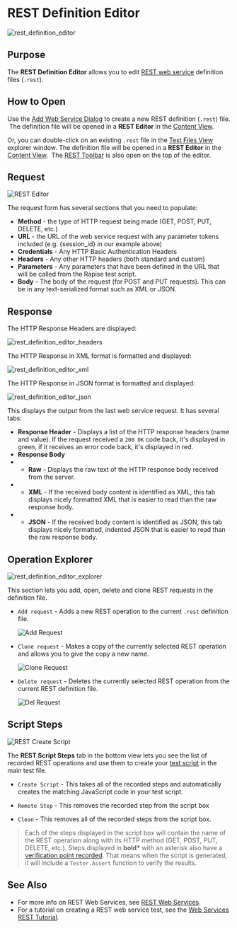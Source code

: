 # REST Definition Editor

![rest_definition_editor](./img/rest_definition_editor_overview.png)

## Purpose

The **REST Definition Editor** allows you to edit [REST web service](rest_web_service.md) definition files (`.rest`).

## How to Open

Use the [Add Web Service Dialog](dialog_add_web_service.md) to create a new REST definition (`.rest`) file.  The definition file will be opened in a **REST Editor** in the [Content View](content_view.md).

Or, you can double-click on an existing `.rest` file in the [Test Files View](test_files_dialog.md) explorer window. The definition file will be opened in a **REST Editor** in the [Content View](content_view.md).  The [REST Toolbar](toolbar_rest.md) is also open on the top of the editor.

## Request

![REST Editor](./img/rest_definition_editor3.png)

The request form has several sections that you need to populate:

* **Method** - the type of HTTP request being made (GET, POST, PUT, DELETE, etc.)
* **URL** - the URL of the web service request with any parameter tokens included (e.g. {session_id} in our example above)
* **Credentials** - Any HTTP Basic Authentication Headers
* **Headers** - Any other HTTP headers (both standard and custom)
* **Parameters** - Any parameters that have been defined in the URL that will be called from the Rapise test script.
* **Body** - The body of the request (for POST and PUT requests). This can be in any text-serialized format such as XML or JSON.

## Response

The HTTP Response Headers are displayed:

![rest_definition_editor_headers](./img/rest_definition_editor4.png)

The HTTP Response in XML format is formatted and displayed:

![rest_definition_editor_xml](./img/rest_definition_editor5.png)

The HTTP Response in JSON format is formatted and displayed:

![rest_definition_editor_json](./img/rest_definition_editor6.png)

This displays the output from the last web service request. It has several tabs:

* **Response Header** - Displays a list of the HTTP response headers (name and value). If the request received a `200 OK` code back, it's displayed in green, if it receives an error code back, it's displayed in red.
* **Response Body**
*    * **Raw** - Displays the raw text of the HTTP response body received from the server.
*    * **XML** - If the received body content is identified as XML, this tab displays nicely formatted XML that is easier to read than the raw response body.
*    * **JSON** - If the received body content is identified as JSON, this tab displays nicely formatted, indented JSON that is easier to read than the raw response body.

## Operation Explorer

![rest_definition_editor_explorer](./img/rest_definition_editor7.png)

This section lets you add, open, delete and clone REST requests in the definition file.

* `Add request` - Adds a new REST operation to the current `.rest` definition file.

    ![Add Request](./img/rest_definition_editor_addrequest.png)

* `Clone request` - Makes a copy of the currently selected REST operation and allows you to give the copy a new name.

    ![Clone Request](./img/rest_definition_editor_clonerequest.png)

* `Delete request` - Deletes the currently selected REST operation from the current REST definition file.

    ![Del Request](./img/rest_definition_editor_delrequest.png)

## Script Steps

![REST Create Script](./img/tutorial_web_services_rest32.png)

The **REST Script Steps** tab in the bottom view lets you see the list of recorded REST operations and use them to create your [test script](scripting.md) in the main test file.

* `Create Script` - This takes all of the recorded steps and
automatically creates the matching JavaScript code in your test script.

* `Remote Step` - This removes the recorded step from the script box

* `Clean` - This removes all of the recorded steps from the script box.

> Each of the steps displayed in the script box will contain the name of the REST operation along with its HTTP method (GET, POST, PUT, DELETE, etc.). Steps displayed in **bold\*** with an asterisk also have a [verification point recorded](checkpoints.md). That means when the script is generated, it will include a `Tester.Assert` function to verify the results.

## See Also

*   For more info on REST Web Services, see [REST Web Services](rest_web_service.md).
*   For a tutorial on creating a REST web service test, see the [Web Services REST Tutorial](tutorial_web_services_rest.md).
